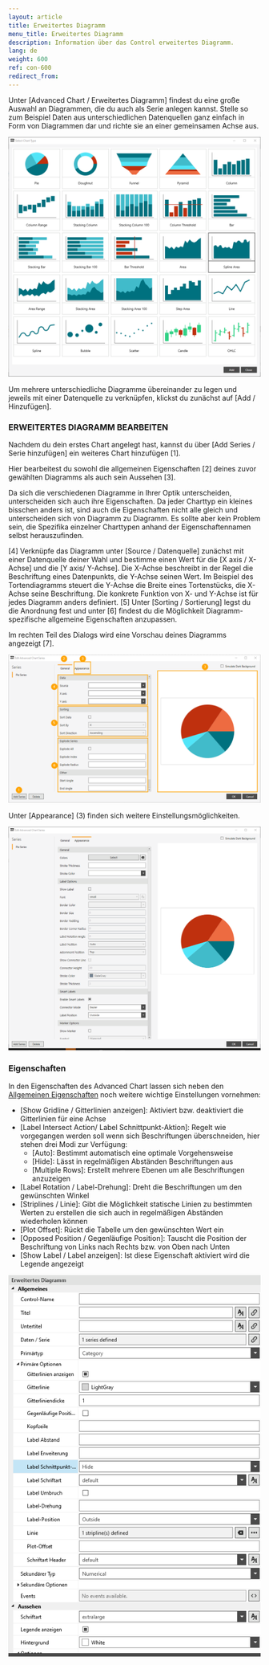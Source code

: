 ```yaml
---
layout: article
title: Erweitertes Diagramm
menu_title: Erweitertes Diagramm
description: Information über das Control erweitertes Diagramm.
lang: de
weight: 600
ref: con-600
redirect_from:
---
```


Unter [Advanced Chart / Erweitertes Diagramm] findest du eine große Auswahl an Diagrammen, die du auch als Serie anlegen kannst. 
Stelle so zum Beispiel Daten aus unterschiedlichen Datenquellen ganz einfach in Form von Diagrammen dar und richte sie an einer gemeinsamen Achse aus.

![image_0](/assets/images/Controls/advanced-chart/advancedchart-00.png)

Um mehrere unterschiedliche Diagramme übereinander zu legen und jeweils mit einer Datenquelle zu verknüpfen, klickst du zunächst auf [Add / Hinzufügen].


### ERWEITERTES DIAGRAMM BEARBEITEN 

Nachdem du dein erstes Chart angelegt hast, kannst du über [Add Series / Serie hinzufügen] ein weiteres Chart hinzufügen [1].  

Hier bearbeitest du sowohl die allgemeinen Eigenschaften [2] deines zuvor gewählten Diagramms als auch sein Aussehen [3].  

Da sich die verschiedenen Diagramme in Ihrer Optik unterscheiden, unterscheiden sich auch ihre Eigenschaften.
Da jeder Charttyp ein kleines bisschen anders ist, sind auch die Eigenschaften nicht alle gleich und unterscheiden sich von Diagramm zu Diagramm. 
Es sollte aber kein Problem sein, die Spezifika einzelner Charttypen anhand der Eigenschaftennamen selbst herauszufinden.  

[4] Verknüpfe das Diagramm unter [Source / Datenquelle] zunächst mit einer Datenquelle deiner Wahl und bestimme einen Wert für die [X axis / X-Achse] und die [Y axis/ Y-Achse]. 
Die X-Achse beschreibt in der Regel die Beschriftung eines Datenpunkts, die Y-Achse seinen Wert. 
Im Beispiel des Tortendiagramms steuert die Y-Achse die Breite eines Tortenstücks, die X-Achse seine Beschriftung. 
Die konkrete Funktion von X- und Y-Achse ist für jedes Diagramm anders definiert.
[5] Unter [Sorting / Sortierung] legst du die Anordnung fest und unter [6] findest du die Möglichkeit Diagramm-spezifische allgemeine Eigenschaften anzupassen. 

Im rechten Teil des Dialogs wird eine Vorschau deines Diagramms angezeigt [7]. 

![image_1](/assets/images/Controls/advanced-chart/advancedchart-01.png)

Unter [Appearance] (3) finden sich weitere Einstellungsmöglichkeiten.

![image_2](/assets/images/Controls/advanced-chart/advancedchart-02.png)

### Eigenschaften
In den Eigenschaften des Advanced Chart lassen sich neben den [Allgemeinen Eigenschaften](https://help.peakboard.com/controls/de-allgemeine-eigenschaften.html) noch weitere wichtige Einstellungen vornehmen:

* [Show Gridline / Gitterlinien anzeigen]: Aktiviert bzw. deaktiviert die Gitterlinien für eine Achse
* [Label Intersect Action/ Label Schnittpunkt-Aktion]: Regelt wie vorgegangen werden soll wenn sich Beschriftungen überschneiden, hier stehen drei Modi zur Verfügung:
	* [Auto]: Bestimmt automatisch eine optimale Vorgehensweise
	* [Hide]: Lässt in regelmäßigen Abständen Beschriftungen aus
	* [Multiple Rows]: Erstellt mehrere Ebenen um alle Beschriftungen anzuzeigen
* [Label Rotation / Label-Drehung]: Dreht die Beschriftungen um den gewünschten Winkel
* [Striplines / Linie]: Gibt die Möglichkeit statische Linien zu bestimmten Werten zu erstellen die sich auch in regelmäßigen Abständen wiederholen können
* [Plot Offset]: Rückt die Tabelle um den gewünschten Wert ein
* [Opposed Position / Gegenläufige Position]: Tauscht die Position der Beschriftung von Links nach Rechts bzw. von Oben nach Unten
* [Show Label / Label anzeigen]: Ist diese Eigenschaft aktiviert wird die Legende angezeigt


![image_3](/assets/images/Controls/advanced-chart/advancedchart-03.png)
